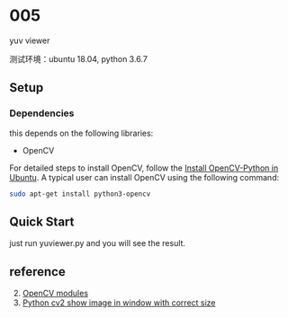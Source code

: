 # 005 

yuv viewer

测试环境：ubuntu 18.04, python 3.6.7

## Setup
### Dependencies
this depends on the following libraries:
* OpenCV

For detailed steps to install OpenCV, follow the [Install OpenCV-Python
in Ubuntu](https://docs.opencv.org/4.0.0-beta/d2/de6/tutorial_py_setup_in_ubuntu.html). 
A typical user can install OpenCV using the following command:

```bash
sudo apt-get install python3-opencv
```

## Quick Start
just run yuviewer.py and you will see the result.

## reference
2. [OpenCV modules](https://docs.opencv.org/3.4.3/)
3. [Python cv2 show image in window with correct size](https://gist.github.com/kefir-/03cea3e3b17b7a74a7cdcf57a2159a79)
